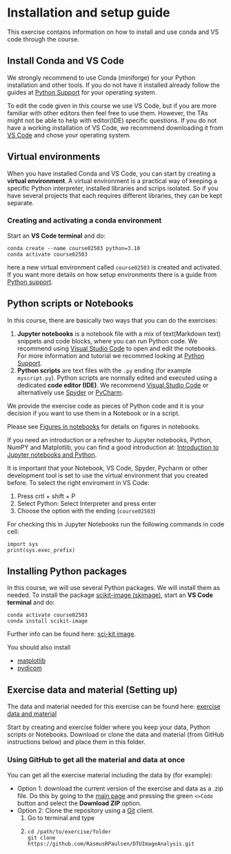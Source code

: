 # Installation and setup guide 

This exercise contains information on how to install and use conda and VS code through the course. 

## Install Conda and VS Code

We strongly recommend to use Conda (miniforge) for your Python installation and other tools. If you do not have it installed already follow the guides at [Python Support](https://pythonsupport.dtu.dk/install/python.html) for your operating system. 

To edit the code given in this course we use VS Code, but if you are more familiar with other editors then feel free to use them. However, the TAs might not be able to help with editor(IDE) specific questions. If you do not have a working installation of VS Code, we recommend downloading it from [VS Code](https://code.visualstudio.com/download) and chose your operating system.  


## Virtual environments

When you have installed Conda and VS Code, you can start by creating a **virtual environment**. A virtual environment is a practical way of keeping a specific Python interpreter, installed libraries and scrips isolated. So if you have several projects that each requires different libraries, they can be kept separate.

### Creating and activating a conda environment
Start an **VS Code terminal** and do:

```Shell
conda create --name course02503 python=3.10
conda activate course02503
```

here a new virtual environment called `course02503` is created and activated. If you want more details on how setup environments there is a guide from [Python support](https://pythonsupport.dtu.dk/learn-more/packages-and-environments/environments.html). 



## Python scripts or Notebooks

In this course, there are basically two ways that you can do the exercises:

1. **Jupyter notebooks** is a notebook file with a mix of text(Markdown text) snippets and code blocks, where you can run Python code. We recommend using [Visual Studio Code](https://code.visualstudio.com/) to open and edit the notebooks. For more information and tutorial we recommed looking at [Python Support](https://pythonsupport.dtu.dk/learn-more/vscode/jupyter-notebooks.html). 
2. **Python scripts** are text files with the `.py` ending (for example `myscript.py`). Python scripts are normally edited and executed using a dedicated **code editor (IDE)**. We recommend [Visual Studio Code](https://code.visualstudio.com/) or alternatively use [Spyder](https://www.spyder-ide.org/) or [PyCharm](https://www.jetbrains.com/products/compare/?product=pycharm&product=pycharm-ce). 


We provide the exercise code as pieces of Python code and it is your decision if you want to use them in a Notebook or in a script.

Please see [Figures in notebooks](FigsInNotebooks) for details on figures in notebooks.

If you need an introduction or a refresher to Jupyter notebooks, Python, NumPY and Matplotlib, you can find a good introduction at: [Introduction to Jupyter notebooks and Python](https://github.com/nabriis/Jupyter_Python_Introduction).

It is important that your Notebook, VS Code, Spyder, Pycharm or other development tool is set to use the virtual environment that you created before. To select the right enviroment in VS Code: 
1. Press crtl + shift + P
2. Select Python: Select Interpreter and press enter 
3. Choose the option with the ending (`course02503`) 



For checking this in Jupyter Notebooks run the following commands in code cell: 

```Shell
import sys
print(sys.exec_prefix)
```


## Installing Python packages

In this course, we will use several Python packages. We will install them as needed. To install the package [scikit-image (skimage)](https://scikit-image.org/), start an **VS Code terminal** and do:

```Shell
conda activate course02503
conda install scikit-image
```

Further info can be found here: [sci-kit image](https://scikit-image.org/docs/0.25.x/user_guide/install.html).

You should also install 
- [matplotlib](https://anaconda.org/conda-forge/matplotlib)
- [pydicom](https://anaconda.org/conda-forge/pydicom)


## Exercise data and material (Setting up)

The data and material needed for this exercise can be found here: [exercise data and material](data)

Start by creating and exercise folder where you keep your data, Python scripts or Notebooks. Download or clone the data and material (from GitHub instructions below) and place them in this folder.

### Using GitHub to get all the material and data at once

You can get all the exercise material including the data by (for example):
- Option 1: download the current version of the exercise and data as a .zip file. Do this by going to the [main page](https://github.com/RasmusRPaulsen/DTUImageAnalysis/tree/main) and pressing the green `<>Code` button and select the **Download ZIP** option.
- Option 2: Clone the repository using a [Git](https://git-scm.com/) client.
  1. Go to terminal and type
  2. ```Shell
     cd /path/to/exercise/folder
     git clone https://github.com/RasmusRPaulsen/DTUImageAnalysis.git
     ```


